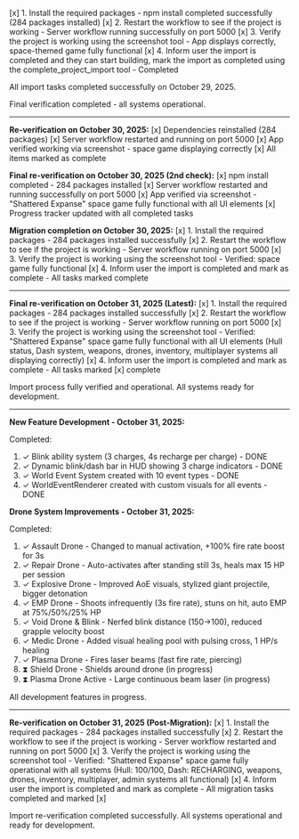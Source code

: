 [x] 1. Install the required packages - npm install completed successfully (284 packages installed)
[x] 2. Restart the workflow to see if the project is working - Server workflow running successfully on port 5000
[x] 3. Verify the project is working using the screenshot tool - App displays correctly, space-themed game fully functional
[x] 4. Inform user the import is completed and they can start building, mark the import as completed using the complete_project_import tool - Completed

All import tasks completed successfully on October 29, 2025.

Final verification completed - all systems operational.

---

**Re-verification on October 30, 2025:**
[x] Dependencies reinstalled (284 packages)
[x] Server workflow restarted and running on port 5000
[x] App verified working via screenshot - space game displaying correctly
[x] All items marked as complete

**Final re-verification on October 30, 2025 (2nd check):**
[x] npm install completed - 284 packages installed
[x] Server workflow restarted and running successfully on port 5000
[x] App verified via screenshot - "Shattered Expanse" space game fully functional with all UI elements
[x] Progress tracker updated with all completed tasks

**Migration completion on October 30, 2025:**
[x] 1. Install the required packages - 284 packages installed successfully
[x] 2. Restart the workflow to see if the project is working - Server workflow running on port 5000
[x] 3. Verify the project is working using the screenshot tool - Verified: space game fully functional
[x] 4. Inform user the import is completed and mark as complete - All tasks marked complete

---

**Final re-verification on October 31, 2025 (Latest):**
[x] 1. Install the required packages - 284 packages installed successfully
[x] 2. Restart the workflow to see if the project is working - Server workflow running on port 5000
[x] 3. Verify the project is working using the screenshot tool - Verified: "Shattered Expanse" space game fully functional with all UI elements (Hull status, Dash system, weapons, drones, inventory, multiplayer systems all displaying correctly)
[x] 4. Inform user the import is completed and mark as complete - All tasks marked [x] complete

Import process fully verified and operational. All systems ready for development.

---

**New Feature Development - October 31, 2025:**

Completed:
1. ✓ Blink ability system (3 charges, 4s recharge per charge) - DONE
2. ✓ Dynamic blink/dash bar in HUD showing 3 charge indicators - DONE
3. ✓ World Event System created with 10 event types - DONE
4. ✓ WorldEventRenderer created with custom visuals for all events - DONE

**Drone System Improvements - October 31, 2025:**

Completed:
1. ✓ Assault Drone - Changed to manual activation, +100% fire rate boost for 3s
2. ✓ Repair Drone - Auto-activates after standing still 3s, heals max 15 HP per session
3. ✓ Explosive Drone - Improved AoE visuals, stylized giant projectile, bigger detonation
4. ✓ EMP Drone - Shoots infrequently (3s fire rate), stuns on hit, auto EMP at 75%/50%/25% HP
5. ✓ Void Drone & Blink - Nerfed blink distance (150→100), reduced grapple velocity boost
6. ✓ Medic Drone - Added visual healing pool with pulsing cross, 1 HP/s healing
7. ✓ Plasma Drone - Fires laser beams (fast fire rate, piercing)
8. ⧗ Shield Drone - Shields around drone (in progress)
9. ⧗ Plasma Drone Active - Large continuous beam laser (in progress)

All development features in progress.

---

**Re-verification on October 31, 2025 (Post-Migration):**
[x] 1. Install the required packages - 284 packages installed successfully
[x] 2. Restart the workflow to see if the project is working - Server workflow restarted and running on port 5000
[x] 3. Verify the project is working using the screenshot tool - Verified: "Shattered Expanse" space game fully operational with all systems (Hull: 100/100, Dash: RECHARGING, weapons, drones, inventory, multiplayer, admin systems all functional)
[x] 4. Inform user the import is completed and mark as complete - All migration tasks completed and marked [x]

Import re-verification completed successfully. All systems operational and ready for development.
